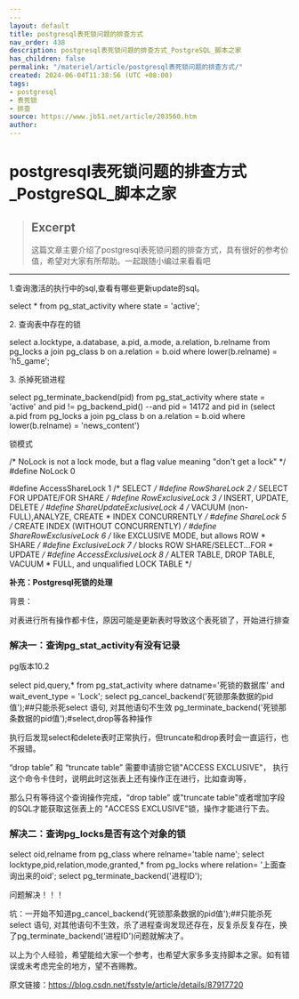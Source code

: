 ```yaml
---
---
layout: default
title: postgresql表死锁问题的排查方式
nav_order: 438
description: postgresql表死锁问题的排查方式_PostgreSQL_脚本之家
has_children: false
permalink: "/materiel/article/postgresql表死锁问题的排查方式/"
created: 2024-06-04T11:38:56 (UTC +08:00)
tags:
- postgresql
- 表死锁
- 排查
source: https://www.jb51.net/article/203560.htm
author:
---
```


# postgresql表死锁问题的排查方式_PostgreSQL_脚本之家

> ## Excerpt
> 这篇文章主要介绍了postgresql表死锁问题的排查方式，具有很好的参考价值，希望对大家有所帮助。一起跟随小编过来看看吧

---
1.查询激活的执行中的sql,查看有哪些更新update的sql。

select *
from pg_stat_activity
where state = 'active';

2\. 查询表中存在的锁

select a.locktype, a.database, a.pid, a.mode, a.relation, b.relname
from pg_locks a
join pg_class b on a.relation = b.oid
where lower(b.relname) = 'h5_game';

3\. 杀掉死锁进程

select pg_terminate_backend(pid)
from pg_stat_activity
where state = 'active'
and pid != pg_backend_pid()
--and pid = 14172
and pid in (select a.pid
from pg_locks a
join pg_class b on a.relation = b.oid
where lower(b.relname) = 'news_content')

锁模式

/* NoLock is not a lock mode, but a flag value meaning "don't get a lock" */
#define NoLock                 0
 
#define AccessShareLock         1        /* SELECT */
#define RowShareLock          2        /* SELECT FOR UPDATE/FOR SHARE */
#define RowExclusiveLock        3        /* INSERT, UPDATE, DELETE */
#define ShareUpdateExclusiveLock 4       /* VACUUM (non-FULL),ANALYZE, CREATE
                                         * INDEX CONCURRENTLY */
#define ShareLock                5        /* CREATE INDEX (WITHOUT CONCURRENTLY) */
#define ShareRowExclusiveLock  6        /* like EXCLUSIVE MODE, but allows ROW
                                         * SHARE */
#define ExclusiveLock          7        /* blocks ROW SHARE/SELECT...FOR
                                         * UPDATE */
#define AccessExclusiveLock       8        /* ALTER TABLE, DROP TABLE, VACUUM
                                         * FULL, and unqualified LOCK TABLE */

**补充：Postgresql死锁的处理**

背景：

对表进行所有操作都卡住，原因可能是更新表时导致这个表死锁了，开始进行排查

### 解决一：查询pg\_stat\_activity有没有记录

pg版本10.2

select pid,query,* from pg_stat_activity where datname='死锁的数据库' and wait_event_type = 'Lock';
select pg_cancel_backend('死锁那条数据的pid值');##只能杀死select 语句, 对其他语句不生效
pg_terminate_backend('死锁那条数据的pid值');#select,drop等各种操作

执行后发现select和delete表时正常执行，但truncate和drop表时会一直运行，也不报错。

“drop table” 和 “truncate table” 需要申请排它锁"ACCESS EXCLUSIVE"， 执行这个命令卡住时，说明此时这张表上还有操作正在进行，比如查询等，

那么只有等待这个查询操作完成，“drop table” 或"truncate table"或者增加字段的SQL才能获取这张表上的 "ACCESS EXCLUSIVE"锁，操作才能进行下去。

### 解决二：查询pg\_locks是否有这个对象的锁

select oid,relname from pg_class where relname='table name';
select locktype,pid,relation,mode,granted,* from pg_locks where relation= '上面查询出来的oid';
select pg_terminate_backend('进程ID');

问题解决！！！

坑：一开始不知道pg\_cancel\_backend(‘死锁那条数据的pid值');##只能杀死select 语句, 对其他语句不生效，杀了进程查询发现还存在，反复杀反复存在，换了pg\_terminate\_backend(‘进程ID')问题就解决了。

以上为个人经验，希望能给大家一个参考，也希望大家多多支持脚本之家。如有错误或未考虑完全的地方，望不吝赐教。

原文链接：https://blog.csdn.net/fsstyle/article/details/87917720
